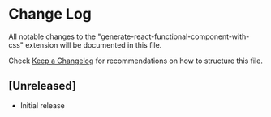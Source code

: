 # Change Log

All notable changes to the "generate-react-functional-component-with-css" extension will be documented in this file.

Check [Keep a Changelog](http://keepachangelog.com/) for recommendations on how to structure this file.

## [Unreleased]

- Initial release